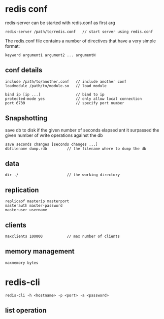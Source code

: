 # redis conf

redis-server can be started with redis.conf as first arg
```
redis-server /path/to/redis.conf   // start server using redis.conf
```
The redis.conf file contains a number of  directives that have a very simple format:
```
keyword argument1 argument2 ... argumentN
```

## conf details
```
include /path/to/another.conf   // include another conf
loadmodule /path/to/module.so   // load module

bind ip [ip ...]                // bind to ip
protected-mode yes              // only allow local connection
port 6739                       // specify port number
```

## Snapshotting
save db to disk if the given number of seconds elapsed ant it surpassed the given number of write operations against the db

```
save seconds changes [seconds changes ...]
dbfilename dump.rdb         // the filename where to dump the db

```

## data

```
dir ./                      // the working directory
```

## replication

```
replicaof masterip masterport
masterauth master-password
masteruser username
```
## clients
```
maxclients 100000           // max number of clients
```

## memory management

```
maxmemory bytes
```





# redis-cli

```
redis-cli -h <hostname> -p <port> -a <password>
```
## list operation
